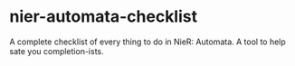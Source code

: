 # nier-automata-checklist
A complete checklist of every thing to do in NieR: Automata. A tool to help sate you completion-ists.
